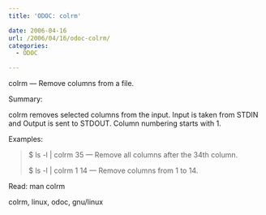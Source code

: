 ```yaml
---
title: 'ODOC: colrm'

date: 2006-04-16
url: /2006/04/16/odoc-colrm/
categories:
  - ODOC

---
```

colrm &#8212; Remove columns from a file.

Summary:

colrm removes selected columns from the input. Input is taken from STDIN and Output is sent to STDOUT. Column numbering starts with 1.

Examples:

> $ ls -l | colrm 35 &#8212; Remove all columns after the 34th column.
> 
> $ ls -l | colrm 1 14 &#8212; Remove columns from 1 to 14.

Read: man colrm
  
<tags>colrm, linux, odoc, gnu/linux<tags>